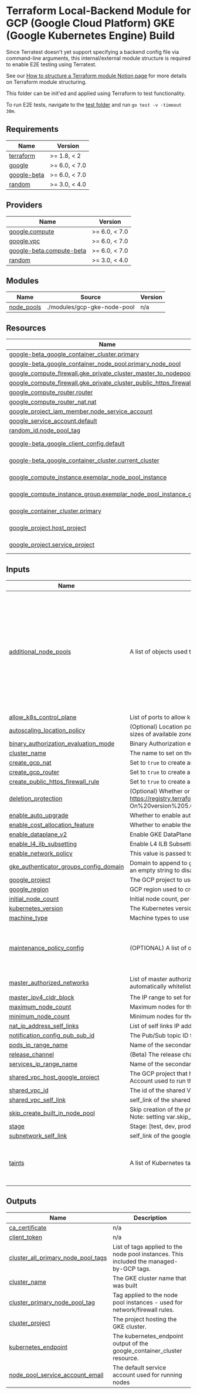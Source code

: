 # Terraform Local-Backend Module for GCP (Google Cloud Platform) GKE (Google Kubernetes Engine) Build

Since Terratest doesn't yet support specifying a backend config file via command-line arguments,
this internal/external module structure is required to enable E2E testing using Terratest.

See our [How to structure a Terraform module Notion page](https://www.notion.so/honestbank/How-to-structure-a-Terraform-module-31374a1594f84ef7b185ef4e06b36619)
for more details on Terraform module structuring.

This folder can be init'ed and applied using Terraform to test functionality.

To run E2E tests, navigate to the [test folder](../test) and run `go test -v -timeout 30m`.

<!-- BEGIN_TF_DOCS -->
## Requirements

| Name | Version |
|------|---------|
| <a name="requirement_terraform"></a> [terraform](#requirement\_terraform) | >= 1.8, < 2 |
| <a name="requirement_google"></a> [google](#requirement\_google) | >= 6.0, < 7.0 |
| <a name="requirement_google-beta"></a> [google-beta](#requirement\_google-beta) | >= 6.0, < 7.0 |
| <a name="requirement_random"></a> [random](#requirement\_random) | >= 3.0, < 4.0 |

## Providers

| Name | Version |
|------|---------|
| <a name="provider_google.compute"></a> [google.compute](#provider\_google.compute) | >= 6.0, < 7.0 |
| <a name="provider_google.vpc"></a> [google.vpc](#provider\_google.vpc) | >= 6.0, < 7.0 |
| <a name="provider_google-beta.compute-beta"></a> [google-beta.compute-beta](#provider\_google-beta.compute-beta) | >= 6.0, < 7.0 |
| <a name="provider_random"></a> [random](#provider\_random) | >= 3.0, < 4.0 |

## Modules

| Name | Source | Version |
|------|--------|---------|
| <a name="module_node_pools"></a> [node\_pools](#module\_node\_pools) | ./modules/gcp-gke-node-pool | n/a |

## Resources

| Name | Type |
|------|------|
| [google-beta_google_container_cluster.primary](https://registry.terraform.io/providers/hashicorp/google-beta/latest/docs/resources/google_container_cluster) | resource |
| [google-beta_google_container_node_pool.primary_node_pool](https://registry.terraform.io/providers/hashicorp/google-beta/latest/docs/resources/google_container_node_pool) | resource |
| [google_compute_firewall.gke_private_cluster_master_to_nodepool](https://registry.terraform.io/providers/hashicorp/google/latest/docs/resources/compute_firewall) | resource |
| [google_compute_firewall.gke_private_cluster_public_https_firewall_rule](https://registry.terraform.io/providers/hashicorp/google/latest/docs/resources/compute_firewall) | resource |
| [google_compute_router.router](https://registry.terraform.io/providers/hashicorp/google/latest/docs/resources/compute_router) | resource |
| [google_compute_router_nat.nat](https://registry.terraform.io/providers/hashicorp/google/latest/docs/resources/compute_router_nat) | resource |
| [google_project_iam_member.node_service_account](https://registry.terraform.io/providers/hashicorp/google/latest/docs/resources/project_iam_member) | resource |
| [google_service_account.default](https://registry.terraform.io/providers/hashicorp/google/latest/docs/resources/service_account) | resource |
| [random_id.node_pool_tag](https://registry.terraform.io/providers/hashicorp/random/latest/docs/resources/id) | resource |
| [google-beta_google_client_config.default](https://registry.terraform.io/providers/hashicorp/google-beta/latest/docs/data-sources/google_client_config) | data source |
| [google-beta_google_container_cluster.current_cluster](https://registry.terraform.io/providers/hashicorp/google-beta/latest/docs/data-sources/google_container_cluster) | data source |
| [google_compute_instance.exemplar_node_pool_instance](https://registry.terraform.io/providers/hashicorp/google/latest/docs/data-sources/compute_instance) | data source |
| [google_compute_instance_group.exemplar_node_pool_instance_group](https://registry.terraform.io/providers/hashicorp/google/latest/docs/data-sources/compute_instance_group) | data source |
| [google_container_cluster.primary](https://registry.terraform.io/providers/hashicorp/google/latest/docs/data-sources/container_cluster) | data source |
| [google_project.host_project](https://registry.terraform.io/providers/hashicorp/google/latest/docs/data-sources/project) | data source |
| [google_project.service_project](https://registry.terraform.io/providers/hashicorp/google/latest/docs/data-sources/project) | data source |

## Inputs

| Name | Description | Type | Default | Required |
|------|-------------|------|---------|:--------:|
| <a name="input_additional_node_pools"></a> [additional\_node\_pools](#input\_additional\_node\_pools) | A list of objects used to configure additional node pools (in addition to the primary one created by this module by default). | <pre>list(object({<br/>    name               = string<br/>    enable_secure_boot = bool<br/>    machine_type       = string<br/>    minimum_node_count = string<br/>    maximum_node_count = string<br/>    spot_nodepool      = bool<br/>    taints = list(object({<br/>      key    = string<br/>      value  = string<br/>      effect = string<br/>    }))<br/>    tags  = list(string)<br/>    zones = list(string)<br/>  }))</pre> | `[]` | no |
| <a name="input_allow_k8s_control_plane"></a> [allow\_k8s\_control\_plane](#input\_allow\_k8s\_control\_plane) | List of ports to allow k8s control plane to communicate with the node pool | `list(string)` | `[]` | no |
| <a name="input_autoscaling_location_policy"></a> [autoscaling\_location\_policy](#input\_autoscaling\_location\_policy) | (Optional) Location policy specifies the algorithm used when scaling-up the node pool. \ "BALANCED" - Is a best effort policy that aims to balance the sizes of available zones. \ "ANY" - Instructs the cluster autoscaler to prioritize utilization of unused reservations, and reduce preemption risk for Spot VMs. | `string` | `"BALANCED"` | no |
| <a name="input_binary_authorization_evaluation_mode"></a> [binary\_authorization\_evaluation\_mode](#input\_binary\_authorization\_evaluation\_mode) | Binary Authorization evaluation mode for the GKE cluster. Allowed values: DISABLED, PROJECT\_SINGLETON\_POLICY\_ENFORCE. | `string` | `"DISABLED"` | no |
| <a name="input_cluster_name"></a> [cluster\_name](#input\_cluster\_name) | The name to set on the GKE cluster. | `string` | n/a | yes |
| <a name="input_create_gcp_nat"></a> [create\_gcp\_nat](#input\_create\_gcp\_nat) | Set to `true` to create an Internet NAT for ALL\_SUBNETWORKS\_ALL\_IP\_RANGES in the VPC network. | `bool` | n/a | yes |
| <a name="input_create_gcp_router"></a> [create\_gcp\_router](#input\_create\_gcp\_router) | Set to `true` to create a router in the VPC network. | `bool` | n/a | yes |
| <a name="input_create_public_https_firewall_rule"></a> [create\_public\_https\_firewall\_rule](#input\_create\_public\_https\_firewall\_rule) | Set to `true` to create a firewall rule allowing 0.0.0.0/0:443 on TCP to all worker nodes. | `bool` | n/a | yes |
| <a name="input_deletion_protection"></a> [deletion\_protection](#input\_deletion\_protection) | (Optional) Whether or not to allow Terraform to destroy the cluster. https://registry.terraform.io/providers/hashicorp/google/latest/docs/resources/container_cluster#nested_taint:~:text=Cloud)%20Learn%20tutorial-,Note,-On%20version%205.0.0 | `string` | `true` | no |
| <a name="input_enable_auto_upgrade"></a> [enable\_auto\_upgrade](#input\_enable\_auto\_upgrade) | Whether to enable auto upgrades in GKE cluster. | `bool` | `true` | no |
| <a name="input_enable_cost_allocation_feature"></a> [enable\_cost\_allocation\_feature](#input\_enable\_cost\_allocation\_feature) | Whether to enable the cost allocation feature. | `bool` | `false` | no |
| <a name="input_enable_dataplane_v2"></a> [enable\_dataplane\_v2](#input\_enable\_dataplane\_v2) | Enable GKE DataPlane V2 for control plane.Set this value true if need to enable this feature. | `bool` | `false` | no |
| <a name="input_enable_l4_ilb_subsetting"></a> [enable\_l4\_ilb\_subsetting](#input\_enable\_l4\_ilb\_subsetting) | Enable L4 ILB Subsetting | `bool` | `false` | no |
| <a name="input_enable_network_policy"></a> [enable\_network\_policy](#input\_enable\_network\_policy) | This value is passed to network\_policy.enabled and the negative is passed to addons\_config.network\_policy\_config.disabled. | `bool` | n/a | yes |
| <a name="input_gke_authenticator_groups_config_domain"></a> [gke\_authenticator\_groups\_config\_domain](#input\_gke\_authenticator\_groups\_config\_domain) | Domain to append to `gke-security-groups` to pass to authenticator\_groups\_config so members of that Google Group can authenticate to the cluster. Pass an empty string to disable. Domain passed here should be in the format of TLD.EXTENSION. | `string` | n/a | yes |
| <a name="input_google_project"></a> [google\_project](#input\_google\_project) | The GCP project to use for this run | `any` | n/a | yes |
| <a name="input_google_region"></a> [google\_region](#input\_google\_region) | GCP region used to create all resources in this run | `any` | n/a | yes |
| <a name="input_initial_node_count"></a> [initial\_node\_count](#input\_initial\_node\_count) | Initial node count, per-zone for regional clusters. | `any` | n/a | yes |
| <a name="input_kubernetes_version"></a> [kubernetes\_version](#input\_kubernetes\_version) | The Kubernetes version to install on the master and node pool - must be a valid version from the specified `var.release_channel` | `string` | n/a | yes |
| <a name="input_machine_type"></a> [machine\_type](#input\_machine\_type) | Machine types to use for the node pool. | `any` | n/a | yes |
| <a name="input_maintenance_policy_config"></a> [maintenance\_policy\_config](#input\_maintenance\_policy\_config) | (OPTIONAL) A list of objects used to configure maintenance policy | <pre>list(object({<br/>    maintenance_start_time = string<br/>    maintenance_end_time   = string<br/>    maintenance_recurrence = string<br/>  }))</pre> | `[]` | no |
| <a name="input_master_authorized_networks"></a> [master\_authorized\_networks](#input\_master\_authorized\_networks) | List of master authorized networks to access the control plane. If none are provided, disallow external access (except the cluster node IPs, which GKE automatically whitelists). | `list(object({ cidr_block = string, display_name = string }))` | `[]` | no |
| <a name="input_master_ipv4_cidr_block"></a> [master\_ipv4\_cidr\_block](#input\_master\_ipv4\_cidr\_block) | The IP range to set for master nodes, passed to master\_ipv4\_cidr\_block - /28 required by Google. | `any` | n/a | yes |
| <a name="input_maximum_node_count"></a> [maximum\_node\_count](#input\_maximum\_node\_count) | Maximum nodes for the node pool per-zone. | `any` | n/a | yes |
| <a name="input_minimum_node_count"></a> [minimum\_node\_count](#input\_minimum\_node\_count) | Minimum nodes for the node pool per-zone. | `any` | n/a | yes |
| <a name="input_nat_ip_address_self_links"></a> [nat\_ip\_address\_self\_links](#input\_nat\_ip\_address\_self\_links) | List of self links IP addresses to use for NAT | `list(string)` | `[]` | no |
| <a name="input_notification_config_pub_sub_id"></a> [notification\_config\_pub\_sub\_id](#input\_notification\_config\_pub\_sub\_id) | The Pub/Sub topic ID for GKE notification configuration. Must be in the format: projects/{project}/topics/{topic}. | `string` | `""` | no |
| <a name="input_pods_ip_range_name"></a> [pods\_ip\_range\_name](#input\_pods\_ip\_range\_name) | Name of the secondary IP range used for Kubernetes Pods. | `string` | n/a | yes |
| <a name="input_release_channel"></a> [release\_channel](#input\_release\_channel) | (Beta) The release channel of this cluster. Accepted values are `UNSPECIFIED`, `RAPID`, `REGULAR` and `STABLE`. Defaults to `REGULAR`. | `string` | n/a | yes |
| <a name="input_services_ip_range_name"></a> [services\_ip\_range\_name](#input\_services\_ip\_range\_name) | Name of the secondary IP range used for Kubernetes Services. | `string` | n/a | yes |
| <a name="input_shared_vpc_host_google_project"></a> [shared\_vpc\_host\_google\_project](#input\_shared\_vpc\_host\_google\_project) | The GCP project that hosts the VPC to place the GKE cluster in - can be an in-project VPC or a shared VPC. In the case of a shared VPC, the Service Account used to run this module must have permissions to create a Router/NAT in the VPC host project. | `any` | n/a | yes |
| <a name="input_shared_vpc_id"></a> [shared\_vpc\_id](#input\_shared\_vpc\_id) | The id of the shared VPC. | `string` | n/a | yes |
| <a name="input_shared_vpc_self_link"></a> [shared\_vpc\_self\_link](#input\_shared\_vpc\_self\_link) | self\_link of the shared VPC to place the GKE cluster in. | `string` | n/a | yes |
| <a name="input_skip_create_built_in_node_pool"></a> [skip\_create\_built\_in\_node\_pool](#input\_skip\_create\_built\_in\_node\_pool) | Skip creation of the primary node pool that is created with the cluster, and instead use only the `additional_node_pools`.<br/>    Note: setting var.skip\_create\_built\_in\_node\_pool to true requires at least one node pool specified in var.additional\_node\_pools" | `bool` | `false` | no |
| <a name="input_stage"></a> [stage](#input\_stage) | Stage: [test, dev, prod...] used as prefix for all resources. | `string` | `"test"` | no |
| <a name="input_subnetwork_self_link"></a> [subnetwork\_self\_link](#input\_subnetwork\_self\_link) | self\_link of the google\_compute\_subnetwork to place the GKE cluster in. | `string` | n/a | yes |
| <a name="input_taints"></a> [taints](#input\_taints) | A list of Kubernetes taints to apply to nodes. GKE's API can only set this field on cluster creation | <pre>list(object({<br/>    key    = string<br/>    value  = string<br/>    effect = string<br/>  }))</pre> | `[]` | no |

## Outputs

| Name | Description |
|------|-------------|
| <a name="output_ca_certificate"></a> [ca\_certificate](#output\_ca\_certificate) | n/a |
| <a name="output_client_token"></a> [client\_token](#output\_client\_token) | n/a |
| <a name="output_cluster_all_primary_node_pool_tags"></a> [cluster\_all\_primary\_node\_pool\_tags](#output\_cluster\_all\_primary\_node\_pool\_tags) | List of tags applied to the node pool instances. This included the managed-by-GCP tags. |
| <a name="output_cluster_name"></a> [cluster\_name](#output\_cluster\_name) | The GKE cluster name that was built |
| <a name="output_cluster_primary_node_pool_tag"></a> [cluster\_primary\_node\_pool\_tag](#output\_cluster\_primary\_node\_pool\_tag) | Tag applied to the node pool instances - used for network/firewall rules. |
| <a name="output_cluster_project"></a> [cluster\_project](#output\_cluster\_project) | The project hosting the GKE cluster. |
| <a name="output_kubernetes_endpoint"></a> [kubernetes\_endpoint](#output\_kubernetes\_endpoint) | The kubernetes\_endpoint output of the google\_container\_cluster resource. |
| <a name="output_node_pool_service_account_email"></a> [node\_pool\_service\_account\_email](#output\_node\_pool\_service\_account\_email) | The default service account used for running nodes |
<!-- END_TF_DOCS -->
